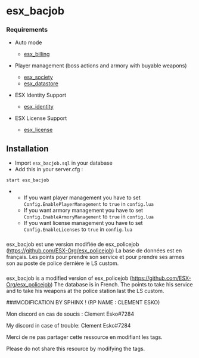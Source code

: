 # esx_bacjob

### Requirements
* Auto mode
  * [esx_billing](https://github.com/FXServer-ESX/fxserver-esx_billing)

* Player management (boss actions and armory with buyable weapons)
  * [esx_society](https://github.com/FXServer-ESX/fxserver-esx_society)
  * [esx_datastore](https://github.com/FXServer-ESX/fxserver-esx_datastore)

* ESX Identity Support
  * [esx_identity](https://github.com/ESX-Org/esx_identity)

* ESX License Support
  * [esx_license](https://github.com/ESX-Org/esx_license)


## Installation
- Import `esx_bacjob.sql` in your database
- Add this in your server.cfg :

```
start esx_bacjob
```
-  * If you want player management you have to set `Config.EnablePlayerManagement` to `true` in `config.lua`
   * If you want armory management you have to set `Config.EnableArmoryManagement` to `true` in `config.lua`
   * If you want license management you have to set `Config.EnableLicenses` to `true` in `config.lua`

###
esx_bacjob est une version modifiée de esx_policejob (https://github.com/ESX-Org/esx_policejob)
La base de données est en français.
Les points pour prendre son service et pour prendre ses armes son au poste de police dernière le LS custom.

###
esx_bacjob is a modified version of esx_policejob (https://github.com/ESX-Org/esx_policejob)
The database is in French.
The points to take his service and to take his weapons at the police station last the LS custom.

###MODIFICATION BY SPHINX ! 
(RP NAME : CLEMENT ESKO)

Mon discord en cas de soucis : 
Clement Esko#7284

My discord in case of trouble:
Clement Esko#7284

Merci de ne pas partager cette ressource en modifiant les tags.

Please do not share this resource by modifying the tags.